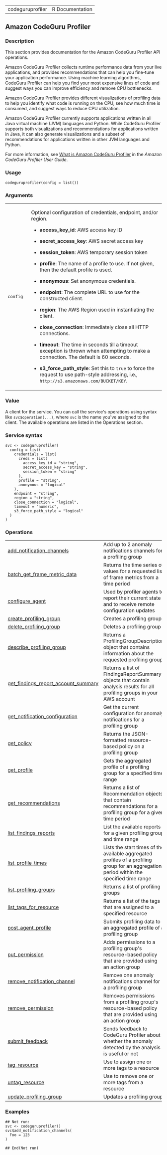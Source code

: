 <table style="width: 100%;">
<tbody>
<tr class="odd">
<td>codeguruprofiler</td>
<td style="text-align: right;">R Documentation</td>
</tr>
</tbody>
</table>

## Amazon CodeGuru Profiler

### Description

This section provides documentation for the Amazon CodeGuru Profiler API
operations.

Amazon CodeGuru Profiler collects runtime performance data from your
live applications, and provides recommendations that can help you
fine-tune your application performance. Using machine learning
algorithms, CodeGuru Profiler can help you find your most expensive
lines of code and suggest ways you can improve efficiency and remove CPU
bottlenecks.

Amazon CodeGuru Profiler provides different visualizations of profiling
data to help you identify what code is running on the CPU, see how much
time is consumed, and suggest ways to reduce CPU utilization.

Amazon CodeGuru Profiler currently supports applications written in all
Java virtual machine (JVM) languages and Python. While CodeGuru Profiler
supports both visualizations and recommendations for applications
written in Java, it can also generate visualizations and a subset of
recommendations for applications written in other JVM languages and
Python.

For more information, see [What is Amazon CodeGuru
Profiler](https://docs.aws.amazon.com/codeguru/latest/profiler-ug/what-is-codeguru-profiler.html)
in the *Amazon CodeGuru Profiler User Guide*.

### Usage

    codeguruprofiler(config = list())

### Arguments

<table>
<colgroup>
<col style="width: 15%" />
<col style="width: 85%" />
</colgroup>
<tbody>
<tr class="odd">
<td><code id="codeguruprofiler_:_config">config</code></td>
<td><p>Optional configuration of credentials, endpoint, and/or
region.</p>
<ul>
<li><p><strong>access_key_id</strong>: AWS access key ID</p></li>
<li><p><strong>secret_access_key</strong>: AWS secret access
key</p></li>
<li><p><strong>session_token</strong>: AWS temporary session
token</p></li>
<li><p><strong>profile</strong>: The name of a profile to use. If not
given, then the default profile is used.</p></li>
<li><p><strong>anonymous</strong>: Set anonymous credentials.</p></li>
<li><p><strong>endpoint</strong>: The complete URL to use for the
constructed client.</p></li>
<li><p><strong>region</strong>: The AWS Region used in instantiating the
client.</p></li>
<li><p><strong>close_connection</strong>: Immediately close all HTTP
connections.</p></li>
<li><p><strong>timeout</strong>: The time in seconds till a timeout
exception is thrown when attempting to make a connection. The default is
60 seconds.</p></li>
<li><p><strong>s3_force_path_style</strong>: Set this to
<code>true</code> to force the request to use path-style addressing,
i.e., <code
style="white-space: pre;">⁠http://s3.amazonaws.com/BUCKET/KEY⁠</code>.</p></li>
</ul></td>
</tr>
</tbody>
</table>

### Value

A client for the service. You can call the service's operations using
syntax like `svc$operation(...)`, where `svc` is the name you've
assigned to the client. The available operations are listed in the
Operations section.

### Service syntax

    svc <- codeguruprofiler(
      config = list(
        credentials = list(
          creds = list(
            access_key_id = "string",
            secret_access_key = "string",
            session_token = "string"
          ),
          profile = "string",
          anonymous = "logical"
        ),
        endpoint = "string",
        region = "string",
        close_connection = "logical",
        timeout = "numeric",
        s3_force_path_style = "logical"
      )
    )

### Operations

<table>
<tbody>
<tr class="odd">
<td style="text-align: left;"><a href="../codeguruprofiler_add_notification_channels/"> add_notification_channels </a></td>
<td style="text-align: left;">Add up to 2 anomaly notifications channels
for a profiling group</td>
</tr>
<tr class="even">
<td style="text-align: left;"><a href="../codeguruprofiler_batch_get_frame_metric_data/"> batch_get_frame_metric_data </a></td>
<td style="text-align: left;">Returns the time series of values for a
requested list of frame metrics from a time period</td>
</tr>
<tr class="odd">
<td style="text-align: left;"><a href="../codeguruprofiler_configure_agent/"> configure_agent </a></td>
<td style="text-align: left;">Used by profiler agents to report their
current state and to receive remote configuration updates</td>
</tr>
<tr class="even">
<td style="text-align: left;"><a href="../codeguruprofiler_create_profiling_group/"> create_profiling_group </a></td>
<td style="text-align: left;">Creates a profiling group</td>
</tr>
<tr class="odd">
<td style="text-align: left;"><a href="../codeguruprofiler_delete_profiling_group/"> delete_profiling_group </a></td>
<td style="text-align: left;">Deletes a profiling group</td>
</tr>
<tr class="even">
<td style="text-align: left;"><a href="../codeguruprofiler_describe_profiling_group/"> describe_profiling_group </a></td>
<td style="text-align: left;">Returns a ProfilingGroupDescription object
that contains information about the requested profiling group</td>
</tr>
<tr class="odd">
<td style="text-align: left;"><a href="../codeguruprofiler_get_findings_report_account_summary/"> get_findings_report_account_summary </a></td>
<td style="text-align: left;">Returns a list of FindingsReportSummary
objects that contain analysis results for all profiling groups in your
AWS account</td>
</tr>
<tr class="even">
<td style="text-align: left;"><a href="../codeguruprofiler_get_notification_configuration/"> get_notification_configuration </a></td>
<td style="text-align: left;">Get the current configuration for anomaly
notifications for a profiling group</td>
</tr>
<tr class="odd">
<td style="text-align: left;"><a href="../codeguruprofiler_get_policy/"> get_policy </a></td>
<td style="text-align: left;">Returns the JSON-formatted resource-based
policy on a profiling group</td>
</tr>
<tr class="even">
<td style="text-align: left;"><a href="../codeguruprofiler_get_profile/"> get_profile </a></td>
<td style="text-align: left;">Gets the aggregated profile of a profiling
group for a specified time range</td>
</tr>
<tr class="odd">
<td style="text-align: left;"><a href="../codeguruprofiler_get_recommendations/"> get_recommendations </a></td>
<td style="text-align: left;">Returns a list of Recommendation objects
that contain recommendations for a profiling group for a given time
period</td>
</tr>
<tr class="even">
<td style="text-align: left;"><a href="../codeguruprofiler_list_findings_reports/"> list_findings_reports </a></td>
<td style="text-align: left;">List the available reports for a given
profiling group and time range</td>
</tr>
<tr class="odd">
<td style="text-align: left;"><a href="../codeguruprofiler_list_profile_times/"> list_profile_times </a></td>
<td style="text-align: left;">Lists the start times of the available
aggregated profiles of a profiling group for an aggregation period
within the specified time range</td>
</tr>
<tr class="even">
<td style="text-align: left;"><a href="../codeguruprofiler_list_profiling_groups/"> list_profiling_groups </a></td>
<td style="text-align: left;">Returns a list of profiling groups</td>
</tr>
<tr class="odd">
<td style="text-align: left;"><a href="../codeguruprofiler_list_tags_for_resource/"> list_tags_for_resource </a></td>
<td style="text-align: left;">Returns a list of the tags that are
assigned to a specified resource</td>
</tr>
<tr class="even">
<td style="text-align: left;"><a href="../codeguruprofiler_post_agent_profile/"> post_agent_profile </a></td>
<td style="text-align: left;">Submits profiling data to an aggregated
profile of a profiling group</td>
</tr>
<tr class="odd">
<td style="text-align: left;"><a href="../codeguruprofiler_put_permission/"> put_permission </a></td>
<td style="text-align: left;">Adds permissions to a profiling group's
resource-based policy that are provided using an action group</td>
</tr>
<tr class="even">
<td style="text-align: left;"><a href="../codeguruprofiler_remove_notification_channel/"> remove_notification_channel </a></td>
<td style="text-align: left;">Remove one anomaly notifications channel
for a profiling group</td>
</tr>
<tr class="odd">
<td style="text-align: left;"><a href="../codeguruprofiler_remove_permission/"> remove_permission </a></td>
<td style="text-align: left;">Removes permissions from a profiling
group's resource-based policy that are provided using an action
group</td>
</tr>
<tr class="even">
<td style="text-align: left;"><a href="../codeguruprofiler_submit_feedback/"> submit_feedback </a></td>
<td style="text-align: left;">Sends feedback to CodeGuru Profiler about
whether the anomaly detected by the analysis is useful or not</td>
</tr>
<tr class="odd">
<td style="text-align: left;"><a href="../codeguruprofiler_tag_resource/"> tag_resource </a></td>
<td style="text-align: left;">Use to assign one or more tags to a
resource</td>
</tr>
<tr class="even">
<td style="text-align: left;"><a href="../codeguruprofiler_untag_resource/"> untag_resource </a></td>
<td style="text-align: left;">Use to remove one or more tags from a
resource</td>
</tr>
<tr class="odd">
<td style="text-align: left;"><a href="../codeguruprofiler_update_profiling_group/"> update_profiling_group </a></td>
<td style="text-align: left;">Updates a profiling group</td>
</tr>
</tbody>
</table>

### Examples

    ## Not run: 
    svc <- codeguruprofiler()
    svc$add_notification_channels(
      Foo = 123
    )

    ## End(Not run)
